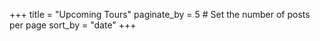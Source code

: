 +++
title = "Upcoming Tours"
paginate_by = 5 # Set the number of posts per page
sort_by = "date"
+++
